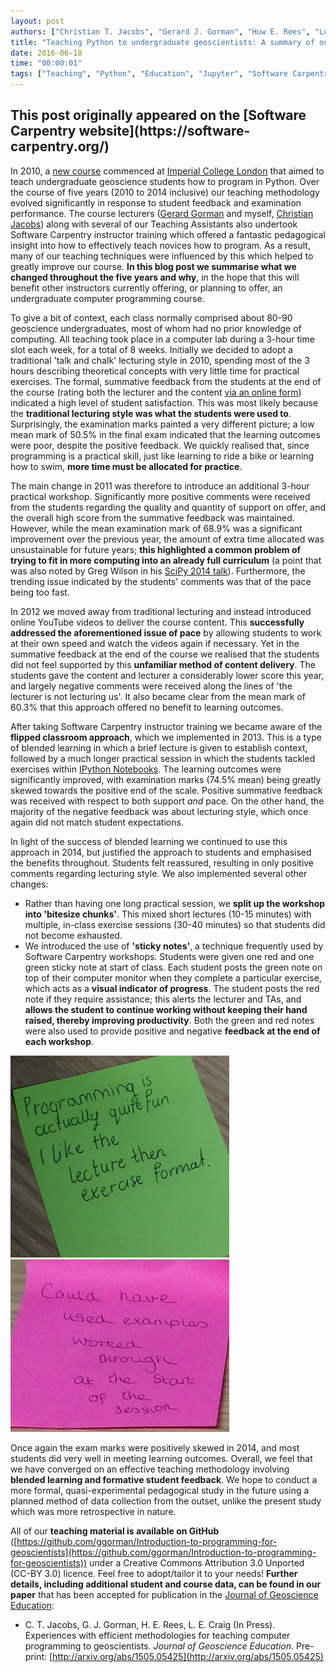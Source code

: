 ```yaml
---
layout: post
authors: ["Christian T. Jacobs", "Gerard J. Gorman", "Huw E. Rees", "Lorraine E. Craig"]
title: "Teaching Python to undergraduate geoscientists: A summary of our approaches and experiences over the years"
date: 2016-06-18
time: "00:00:01"
tags: ["Teaching", "Python", "Education", "Jupyter", "Software Carpentry"]
---
```


<h2>This post originally appeared on the [Software Carpentry website](https://software-carpentry.org/)</h2>

In 2010, a [new course](http://ggorman.github.io/Introduction-to-programming-for-geoscientists/) commenced at [Imperial College London](http://www.imperial.ac.uk/engineering/departments/earth-science/) that aimed to teach undergraduate geoscience students how to program in Python. Over the course of five years (2010 to 2014 inclusive) our teaching methodology evolved significantly in response to student feedback and examination performance. The course lecturers ([Gerard Gorman](http://www.imperial.ac.uk/people/g.gorman) and myself, [Christian Jacobs](http://christianjacobs.uk)) along with several of our Teaching Assistants also undertook Software Carpentry instructor training which offered a fantastic pedagogical insight into how to effectively teach novices how to program. As a result, many of our teaching techniques were influenced by this which helped to greatly improve our course. **In this blog post we summarise what we changed throughout the five years and why**, in the hope that this will benefit other instructors currently offering, or planning to offer, an undergraduate computer programming course.

To give a bit of context, each class normally comprised about 80-90 geoscience undergraduates, most of whom had no prior knowledge of computing. All teaching took place in a computer lab during a 3-hour time slot each week, for a total of 8 weeks. Initially we decided to adopt a traditional 'talk and chalk' lecturing style in 2010, spending most of the 3 hours describing theoretical concepts with very little time for practical exercises. The formal, summative feedback from the students at the end of the course (rating both the lecturer and the content [via an online form](http://www.imperial.ac.uk/students/academic-support/student-surveys/ug-student-surveys/ug-sole/)) indicated a high level of student satisfaction. This was most likely because the **traditional lecturing style was what the students were used to**. Surprisingly, the examination marks painted a very different picture; a low mean mark of 50.5% in the final exam indicated that the learning outcomes were poor, despite the positive feedback. We quickly realised that, since programming is a practical skill, just like learning to ride a bike or learning how to swim, **more time must be allocated for practice**.

The main change in 2011 was therefore to introduce an additional 3-hour practical workshop. Significantly more positive comments were received from the students regarding the quality and quantity of support on offer, and the overall high score from the summative feedback was maintained. However, while the mean examination mark of 68.9% was a significant improvement over the previous year, the amount of extra time allocated was unsustainable for future years; **this highlighted a common problem of trying to fit in more computing into an already full curriculum** (a point that was also noted by Greg Wilson in his [SciPy 2014 talk](https://www.youtube.com/watch?v=1e26rp6qPbA)). Furthermore, the trending issue indicated by the students' comments was that of the pace being too fast.

In 2012 we moved away from traditional lecturing and instead introduced online YouTube videos to deliver the course content. This **successfully addressed the aforementioned issue of pace** by allowing students to work at their own speed and watch the videos again if necessary. Yet in the summative feedback at the end of the course we realised that the students did not feel supported by this **unfamiliar method of content delivery**. The students gave the content and lecturer a considerably lower score this year, and largely negative comments were received along the lines of 'the lecturer is not lecturing us'. It also became clear from the mean mark of 60.3% that this approach offered no benefit to learning outcomes.

After taking Software Carpentry instructor training we became aware of the **flipped classroom approach**, which we implemented in 2013. This is a type of blended learning in which a brief lecture is given to establish context, followed by a much longer practical session in which the students tackled exercises within [IPython Notebooks](https://ipython.org/notebook.html). The learning outcomes were significantly improved, with examination marks (74.5% mean) being greatly skewed towards the positive end of the scale. Positive summative feedback was received with respect to both support *and* pace. On the other hand, the majority of the negative feedback was about lecturing style, which once again did not match student expectations.

In light of the success of blended learning we continued to use this approach in 2014, but justified the approach to students and emphasised the benefits throughout. Students felt reassured, resulting in only positive comments regarding lecturing style. We also implemented several other changes:

* Rather than having one long practical session, we **split up the workshop into 'bitesize chunks'**. This mixed short lectures (10-15 minutes) with multiple, in-class exercise sessions (30-40 minutes) so that students did not become exhausted.
* We introduced the use of **'sticky notes'**, a technique frequently used by Software Carpentry workshops. Students were given one red and one green sticky note at start of class. Each student posts the green note on top of their computer monitor when they complete a particular exercise, which acts as a **visual indicator of progress**. The student posts the red note if they require assistance; this alerts the lecturer and TAs, and **allows the student to continue working without keeping their hand raised, thereby improving productivity**. Both the green and red notes were also used to provide positive and negative **feedback at the end of each workshop**.

<img src="../../../files/2016/06/green_example1.png" alt="Example of positive student feedback provided on a green sticky note." width="350px">
<img src="../../../files/2016/06/red_example1.png" alt="Example of negative student feedback provided on a red sticky note." width="350px">

Once again the exam marks were positively skewed in 2014, and most students did very well in meeting learning outcomes. Overall, we feel that we have converged on an effective teaching methodology involving **blended learning and formative student feedback**. We hope to conduct a more formal, quasi-experimental pedagogical study in the future using a planned method of data collection from the outset, unlike the present study which was more retrospective in nature.

All of our **teaching material is available on GitHub** ([https://github.com/ggorman/Introduction-to-programming-for-geoscientists](https://github.com/ggorman/Introduction-to-programming-for-geoscientists)) under a Creative Commons Attribution 3.0 Unported (CC-BY 3.0) licence. Feel free to adopt/tailor it to your needs! **Further details, including additional student and course data, can be found in our paper** that has been accepted for publication in the [Journal of Geoscience Education](http://nagt-jge.org/):

* C. T. Jacobs, G. J. Gorman, H. E. Rees, L. E. Craig (In Press). Experiences with efficient methodologies for teaching computer programming to geoscientists. *Journal of Geoscience Education*. Pre-print: [http://arxiv.org/abs/1505.05425](http://arxiv.org/abs/1505.05425)
